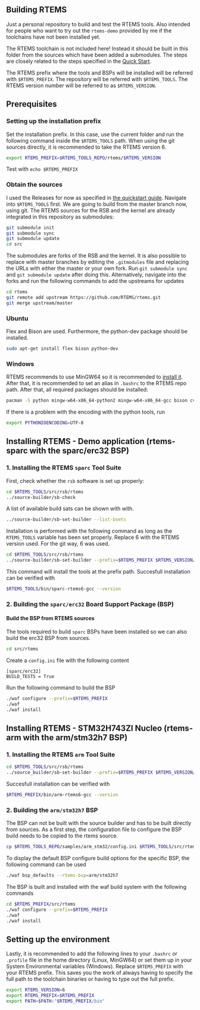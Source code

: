 ## Building RTEMS

Just a personal repository to build and test the RTEMS tools. Also intended
for people who want to try out the `rtems-demo` provided by me if the toolchains have not been installed yet.

The RTEMS toolchain is not included here! Instead it should be built in
this folder from the sources which have been added a submodules.
The steps are closely related to the steps specified in the [Quick Start](https://docs.rtems.org/branches/master/user/start/index.html).

The RTEMS prefix where the tools and BSPs will be installed  will be referred with `$RTEMS_PREFIX`.
The repository will be referred with `$RTEMS_TOOLS`.
The RTEMS version number will be referred to as `$RTEMS_VERSION`.

## Prerequisites

### Setting up the installation prefix

Set the installation prefix. In this case, use the current folder
and run the following command inside the `$RTEMS_TOOLS` path.
When using the git sources directly, it is recommended to take the RTEMS version 6.

```sh
export RTEMS_PREFIX=$RTEMS_TOOLS_REPO/rtems/$RTEMS_VERSION
```

Test with `echo $RTEMS_PREFIX`

### Obtain the sources

I used the Releases for now as specified in 
[the quickstart guide](https://docs.rtems.org/branches/master/user/start/sources.html).
Navigate into `$RTEMS_TOOLS` first. We are going to build from the master branch now, using git.
The RTEMS sources for the RSB and the kernel are already integrated in this repository as 
submodules:

```sh
git submodule init
git submodule sync
git submodule update
cd src
```

The submodules are forks of the RSB and the kernel. It is also possible to replace with master 
branches by editing the `.gitmodules` file and replacing the URLs with either the master 
or your own fork. Run `git submodule sync` and `git submodule update` after doing this.
Alternatively, navigate into the forks and run the following commands to add the upstreams 
for updates

```sh
cd rtems
git remote add upstream https://github.com/RTEMS/rtems.git
git merge upstream/master
```


### Ubuntu
Flex and Bison are used. Furthermore, the python-dev package should be installed.

```sh
sudo apt-get install flex bison python-dev
```

### Windows

RTEMS recommends to use MinGW64 so it is recommended to [install it](https://www.msys2.org/).
After that, it is recommended to set an alias in `.bashrc` to the RTEMS repo path.
After that, all required packages should be installed:

```sh
pacman -S python mingw-w64-x86_64-python2 mingw-w64-x86_64-gcc bison cvs diffutils git make patch tar texinfo unzip flex
```

If there is a problem with the encoding with the python tools, run

```sh
export PYTHONIOENCODING=UTF-8
```

## Installing RTEMS - Demo application (rtems-sparc with the sparc/erc32 BSP)

### 1. Installing the RTEMS `sparc` Tool Suite

First, check whether the `rsb` software is set up properly:

```sh
cd $RTEMS_TOOLS/src/rsb/rtems
../source-builder/sb-check
```

A list of available build sats can be shown with with.
```sh
../source-builder/sb-set-builder --list-bsets
```

Installation is performed with the following command
as long as the `RTEMS_TOOLS` variable has been set properly.
Replace 6 with the RTEMS version used. For the git way, 6 was used.

```sh
cd $RTEMS_TOOLS/src/rsb/rtems
../source-builder/sb-set-builder --prefix=$RTEMS_PREFIX $RTEMS_VERSION/rtems-sparc
```

This command will install the tools at the prefix path.
Succesfull installation can be verified with

```sh
$RTEMS_TOOLS/bin/sparc-rtems6-gcc --version
```

### 2. Building the `sparc/erc32` Board Support Package (BSP)

#### Build the BSP from RTEMS sources

The tools required to build `sparc` BSPs have been installed so we can also build the erc32 BSP from sources.

```sh
cd src/rtems
```

Create a `config.ini` file with the following content

```
[sparc/erc32]
BUILD_TESTS = True
```

Run the following command to build the BSP

```sh
./waf configure --prefix=$RTEMS_PREFIX
./waf
./waf install
```


## Installing RTEMS - STM32H743ZI Nucleo (rtems-arm with the arm/stm32h7 BSP)

### 1. Installing the RTEMS `arm` Tool Suite

```sh
cd $RTEMS_TOOLS/src/rsb/rtems
../source_builder/sb-set-builder --prefix=$RTEMS_PREFIX $RTEMS_VERSION/rtems-arm
```

Succesfull installation can be verified with
```sh
$RTEMS_PREFIX/bin/arm-rtems6-gcc --version
```

### 2. Building the `arm/stm32h7` BSP

The BSP can not be built with the source builder and has to be built directly from sources. 
As a first step, the configuration file to configure the BSP build needs to be copied to the 
rtems source.

```sh
cp $RTEMS_TOOLS_REPO/samples/arm_stm32/config.ini $RTEMS_TOOLS/src/rtems
```

To display the default BSP configure build options for the specific BSP, the following command 
can be used

```sh
./waf bsp_defaults --rtems-bsp=arm/stm32h7
```

The BSP is built and installed with the waf build system with the 
following commands


```sh
cd $RTEMS_PREFIX/src/rtems
./waf configure --prefix=$RTEMS_PREFIX
./waf
./waf install
```

## Setting up the environment

Lastly, it is recommended to add the following lines to your `.bashrc` or `.profile` file in 
the home directory (Linux, MinGW64) or set them up in your System Environmental variables
(Windows). Replace `$RTEMS_PREFIX` with your RTEMS prefix. This saves you the work of always
having to specify the full path to the toolchain binaries or having to type out the full prefix.

```sh
export RTEMS_VERSION=6
export RTEMS_PREFIX=$RTEMS_PREFIX
export PATH=$PATH:"$RTEMS_PREFIX/bin"
```


